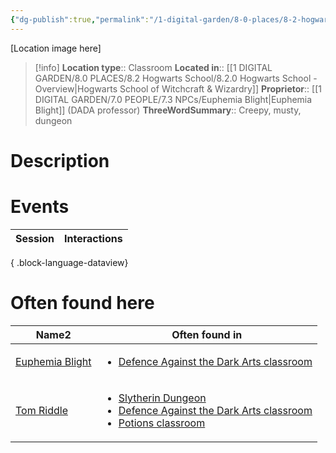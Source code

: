 ```yaml
---
{"dg-publish":true,"permalink":"/1-digital-garden/8-0-places/8-2-hogwarts-school/8-2-06-defence-against-the-dark-arts-classroom/","tags":["#place","hogwarts","#classroom"]}
---
```


[Location image here]
>[!info]
>**Location type**::  Classroom
>**Located in**:: [[1 DIGITAL GARDEN/8.0 PLACES/8.2 Hogwarts School/8.2.0 Hogwarts School - Overview\|Hogwarts School of Witchcraft & Wizardry]]
>**Proprietor**:: [[1 DIGITAL GARDEN/7.0 PEOPLE/7.3 NPCs/Euphemia Blight\|Euphemia Blight]] (DADA professor)
>**ThreeWordSummary**::  Creepy, musty, dungeon

# Description


# Events

| Session | Interactions |
| ------- | ------------ |

{ .block-language-dataview}

# Often found here

<div><table class="dataview table-view-table"><thead class="table-view-thead"><tr class="table-view-tr-header"><th class="table-view-th"><span>Name</span><span class="dataview small-text">2</span></th><th class="table-view-th"><span>Often found in</span></th></tr></thead><tbody class="table-view-tbody"><tr><td><span><a data-tooltip-position="top" aria-label="1 DIGITAL GARDEN/7.0 PEOPLE/7.3 NPCs/Euphemia Blight.md" data-href="1 DIGITAL GARDEN/7.0 PEOPLE/7.3 NPCs/Euphemia Blight.md" href="1 DIGITAL GARDEN/7.0 PEOPLE/7.3 NPCs/Euphemia Blight.md" class="internal-link" target="_blank" rel="noopener nofollow">Euphemia Blight</a></span></td><td><ul class="dataview dataview-ul dataview-result-list-ul"><li class="dataview-result-list-li"><span><a data-tooltip-position="top" aria-label="1 DIGITAL GARDEN/8.0 PLACES/8.2 Hogwarts School/8.2.06 Defence Against the Dark Arts Classroom.md" data-href="1 DIGITAL GARDEN/8.0 PLACES/8.2 Hogwarts School/8.2.06 Defence Against the Dark Arts Classroom.md" href="1 DIGITAL GARDEN/8.0 PLACES/8.2 Hogwarts School/8.2.06 Defence Against the Dark Arts Classroom.md" class="internal-link" target="_blank" rel="noopener nofollow">Defence Against the Dark Arts classroom</a></span></li></ul></td></tr><tr><td><span><a data-tooltip-position="top" aria-label="1 DIGITAL GARDEN/7.0 PEOPLE/7.3 NPCs/Tom Riddle.md" data-href="1 DIGITAL GARDEN/7.0 PEOPLE/7.3 NPCs/Tom Riddle.md" href="1 DIGITAL GARDEN/7.0 PEOPLE/7.3 NPCs/Tom Riddle.md" class="internal-link" target="_blank" rel="noopener nofollow">Tom Riddle</a></span></td><td><ul class="dataview dataview-ul dataview-result-list-ul"><li class="dataview-result-list-li"><span><a data-tooltip-position="top" aria-label="1 DIGITAL GARDEN/8.0 PLACES/8.2 Hogwarts School/8.3.03 Slytherin Dungeon.md" data-href="1 DIGITAL GARDEN/8.0 PLACES/8.2 Hogwarts School/8.3.03 Slytherin Dungeon.md" href="1 DIGITAL GARDEN/8.0 PLACES/8.2 Hogwarts School/8.3.03 Slytherin Dungeon.md" class="internal-link" target="_blank" rel="noopener nofollow">Slytherin Dungeon</a></span></li><li class="dataview-result-list-li"><span><a data-tooltip-position="top" aria-label="1 DIGITAL GARDEN/8.0 PLACES/8.2 Hogwarts School/8.2.06 Defence Against the Dark Arts Classroom.md" data-href="1 DIGITAL GARDEN/8.0 PLACES/8.2 Hogwarts School/8.2.06 Defence Against the Dark Arts Classroom.md" href="1 DIGITAL GARDEN/8.0 PLACES/8.2 Hogwarts School/8.2.06 Defence Against the Dark Arts Classroom.md" class="internal-link" target="_blank" rel="noopener nofollow">Defence Against the Dark Arts classroom</a></span></li><li class="dataview-result-list-li"><span><a data-tooltip-position="top" aria-label="1 DIGITAL GARDEN/8.0 PLACES/8.2 Hogwarts School/8.2.07 Potions Classroom.md" data-href="1 DIGITAL GARDEN/8.0 PLACES/8.2 Hogwarts School/8.2.07 Potions Classroom.md" href="1 DIGITAL GARDEN/8.0 PLACES/8.2 Hogwarts School/8.2.07 Potions Classroom.md" class="internal-link" target="_blank" rel="noopener nofollow">Potions classroom</a></span></li></ul></td></tr></tbody></table></div>
